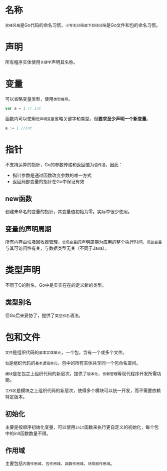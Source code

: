 # 名称

`驼峰风格`是Go代码的命名习惯，`小写无分隔或下划线分隔`是Go文件和包的命名习惯。

# 声明

所有程序实体使用`关键字`声明其名称。

# 变量

可以省略变量类型，使用`类型推导`。

```go
var a = 1 // int
```

函数内可以使用`短声明变量`省略关键字和类型，但**要求至少声明一个新变量**。

```go
a := 1 //int
```

# 指针

不支持运算的指针，Go的参数传递和返回值为`值传递`，因此：

- 指针参数是通过函数改变参数的唯一方式
- 返回局部变量的指针在Go中保证有效

## new函数

创建未命名的变量的指针，其变量值初始为零。实际中很少使用。

## 变量的声明周期

所有内存由垃圾回收器管理，`全局变量`的声明周期为应用的整个执行时间，`局部变量`与其可访问性有关，与数据类型无关（不同于Java）。

# 类型声明

不同于C的别名，Go中是实实在在的定义新的类型。

## 类型别名

但Go后来妥协了，提供了`类型别名`语法。

# 包和文件

`文件`是组织代码的`基本实体单元`，一个包，含有一个或多个文件。

`包`是组织代码的`基本逻辑单元`，包中的所有实体共享同一个包命名空间。

`模块`是在包之上组织代码的新层次，提供了`版本化`、`依赖管理`等现代程序开发所需功能。

`工作区`是模块之上组织代码的新层次，使得多个模块可以统一开发，而不需要依赖特定版本。

## 初始化

主要是按顺序初始化变量，可以使用`init`函数来执行更自定义的初始化，每个包中的init函数数量不限。

## 作用域

主要包括`内置作用域`、`包作用域`、`函数作用域`、`块局部作用域`。